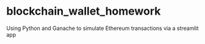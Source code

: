 # blockchain_wallet_homework
Using Python and Ganache to simulate Ethereum transactions via a streamlit app
